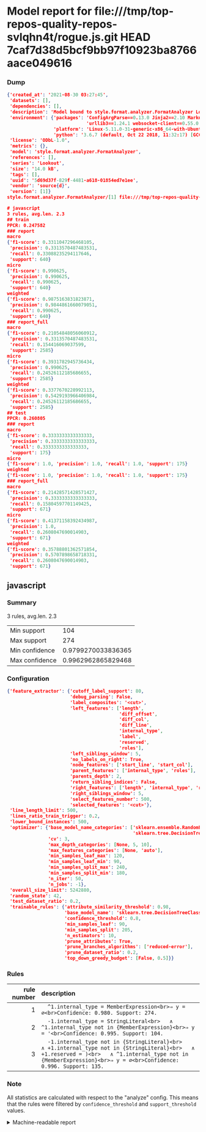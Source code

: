 # Model report for file:///tmp/top-repos-quality-repos-svlqhn4t/rogue.js.git HEAD 7caf7d38d5bcf9bb97f10923ba8766aace049616

### Dump

```json
{'created_at': '2021-08-30 03:27:45',
 'datasets': [],
 'dependencies': [],
 'description': 'Model bound to style.format.analyzer.FormatAnalyzer Lookout analyzer.',
 'environment': {'packages': 'ConfigArgParse==0.13.0 Jinja2==2.10 MarkupSafe==1.1.1 PyStemmer==1.3.0 PyYAML==5.1 Pympler==0.5 SQLAlchemy==1.2.10 SQLAlchemy-Utils==0.33.3 asdf==2.3.2 bblfsh==2.12.7 boto==2.49.0 boto3==1.9.130 botocore==1.12.130 cachetools==2.0.1 certifi==2019.3.9 chardet==3.0.4 clint==0.5.1 docker==3.7.0 docker-pycreds==0.4.0 dulwich==0.19.11 grpcio==1.19.0 grpcio-tools==1.19.0 humanfriendly==4.16.1 humanize==0.5.1 idna==2.8 jmespath==0.9.4 jsonschema==2.6.0 lookout-sdk==0.4.1 lookout-sdk-ml==0.19.0 lookout-style==0.2.0 lz4==2.1.6 modelforge==0.12.1 numpy==1.16.2 packaging==19.0 pandas==0.22.0 pip==19.0.3 protobuf==3.7.0 psycopg2-binary==2.7.5 pygtrie==2.3 pyparsing==2.3.1 python-dateutil==2.8.0 python-igraph==0.7.1.post6 pytz==2019.1 requests==2.21.0 requirements-parser==0.2.0 scikit-learn==0.20.1 scikit-optimize==0.5.2 scipy==1.2.1 semantic-version==2.6.0 setuptools==40.8.0 six==1.12.0 smart-open==1.8.1 sourced-ml==0.8.2 spdx==2.5.0 stringcase==1.2.0 tabulate==0.8.2 tqdm==4.31.1 '
                             'urllib3==1.24.1 websocket-client==0.55.0 xxhash==1.3.0',
                 'platform': 'Linux-5.11.0-31-generic-x86_64-with-Ubuntu-18.04-bionic',
                 'python': '3.6.7 (default, Oct 22 2018, 11:32:17) [GCC 8.2.0]'},
 'license': 'ODbL-1.0',
 'metrics': {},
 'model': 'style.format.analyzer.FormatAnalyzer',
 'references': [],
 'series': 'Lookout',
 'size': '14.0 kB',
 'tags': [],
 'uuid': '5d69d37f-829f-4481-a618-01854ed7e1ee',
 'vendor': 'source{d}',
 'version': [1]}
style.format.analyzer.FormatAnalyzer/[1] file:///tmp/top-repos-quality-repos-svlqhn4t/rogue.js.git 7caf7d38d5bcf9bb97f10923ba8766aace049616

# javascript
3 rules, avg.len. 2.3
## train
PPCR: 0.247582
### report
macro
{'f1-score': 0.3311047296468105,
 'precision': 0.3313570487483531,
 'recall': 0.33088235294117646,
 'support': 640}
micro
{'f1-score': 0.990625,
 'precision': 0.990625,
 'recall': 0.990625,
 'support': 640}
weighted
{'f1-score': 0.9875163831823871,
 'precision': 0.9844861660079051,
 'recall': 0.990625,
 'support': 640}
### report_full
macro
{'f1-score': 0.21054848056060912,
 'precision': 0.3313570487483531,
 'recall': 0.154416069037599,
 'support': 2585}
micro
{'f1-score': 0.3931782945736434,
 'precision': 0.990625,
 'recall': 0.24526112185686655,
 'support': 2585}
weighted
{'f1-score': 0.3377670228992113,
 'precision': 0.5429193966406984,
 'recall': 0.24526112185686655,
 'support': 2585}
## test
PPCR: 0.260805
### report
macro
{'f1-score': 0.3333333333333333,
 'precision': 0.3333333333333333,
 'recall': 0.3333333333333333,
 'support': 175}
micro
{'f1-score': 1.0, 'precision': 1.0, 'recall': 1.0, 'support': 175}
weighted
{'f1-score': 1.0, 'precision': 1.0, 'recall': 1.0, 'support': 175}
### report_full
macro
{'f1-score': 0.21428571428571427,
 'precision': 0.3333333333333333,
 'recall': 0.15804597701149425,
 'support': 671}
micro
{'f1-score': 0.41371158392434987,
 'precision': 1.0,
 'recall': 0.2608047690014903,
 'support': 671}
weighted
{'f1-score': 0.35788801362571854,
 'precision': 0.5707898658718331,
 'recall': 0.2608047690014903,
 'support': 671}
```

## javascript
### Summary
3 rules, avg.len. 2.3

| | |
|-|-|
|Min support|104|
|Max support|274|
|Min confidence|0.9799270033836365|
|Max confidence|0.9962962865829468|

### Configuration

```json
{'feature_extractor': {'cutoff_label_support': 80,
                       'debug_parsing': False,
                       'label_composites': '<cut>',
                       'left_features': ['length',
                                         'diff_offset',
                                         'diff_col',
                                         'diff_line',
                                         'internal_type',
                                         'label',
                                         'reserved',
                                         'roles'],
                       'left_siblings_window': 5,
                       'no_labels_on_right': True,
                       'node_features': ['start_line', 'start_col'],
                       'parent_features': ['internal_type', 'roles'],
                       'parents_depth': 2,
                       'return_sibling_indices': False,
                       'right_features': ['length', 'internal_type', 'reserved', 'roles'],
                       'right_siblings_window': 5,
                       'select_features_number': 500,
                       'selected_features': '<cut>'},
 'line_length_limit': 500,
 'lines_ratio_train_trigger': 0.2,
 'lower_bound_instances': 500,
 'optimizer': {'base_model_name_categories': ['sklearn.ensemble.RandomForestClassifier',
                                              'sklearn.tree.DecisionTreeClassifier'],
               'cv': 3,
               'max_depth_categories': [None, 5, 10],
               'max_features_categories': [None, 'auto'],
               'min_samples_leaf_max': 120,
               'min_samples_leaf_min': 90,
               'min_samples_split_max': 240,
               'min_samples_split_min': 180,
               'n_iter': 50,
               'n_jobs': -1},
 'overall_size_limit': 5242880,
 'random_state': 42,
 'test_dataset_ratio': 0.2,
 'trainable_rules': {'attribute_similarity_threshold': 0.98,
                     'base_model_name': 'sklearn.tree.DecisionTreeClassifier',
                     'confidence_threshold': 0.8,
                     'min_samples_leaf': 90,
                     'min_samples_split': 205,
                     'n_estimators': 10,
                     'prune_attributes': True,
                     'prune_branches_algorithms': ['reduced-error'],
                     'prune_dataset_ratio': 0.2,
                     'top_down_greedy_budget': [False, 0.5]}}
```

### Rules

| rule number | description |
|----:|:-----|
| 1 | `  ^1.internal_type = MemberExpression<br>⇒ y = ∅<br>Confidence: 0.980. Support: 274.` |
| 2 | `  -1.internal_type = StringLiteral<br>	∧ ^1.internal_type not in {MemberExpression}<br>⇒ y = '<br>Confidence: 0.995. Support: 104.` |
| 3 | `  -1.internal_type not in {StringLiteral}<br>	∧ +1.internal_type not in {StringLiteral}<br>	∧ +1.reserved = )<br>	∧ ^1.internal_type not in {MemberExpression}<br>⇒ y = ∅<br>Confidence: 0.996. Support: 135.` |

### Note
All statistics are calculated with respect to the "analyze" config. This means that the rules were filtered by
`confidence_threshold` and `support_threshold` values.

<details>
    <summary>Machine-readable report</summary>
```json
{"javascript": {"avg_rule_len": 2.3333333333333335, "max_conf": 0.9962962865829468, "max_support": 274, "min_conf": 0.9799270033836365, "min_support": 104, "num_rules": 3}}
```
</details>
